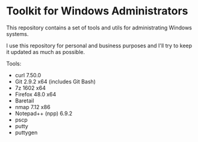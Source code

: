# Toolkit for Windows Administrators
This repository contains a set of tools and utils for administrating Windows systems.

I use this repository for personal and business purposes and I'll try to keep it updated as much as possible.

Tools:
- curl 7.50.0
- Git 2.9.2 x64 (includes Git Bash)
- 7z 1602 x64
- Firefox 48.0 x64
- Baretail
- nmap 7.12 x86
- Notepad++ (npp) 6.9.2
- pscp
- putty
- puttygen
